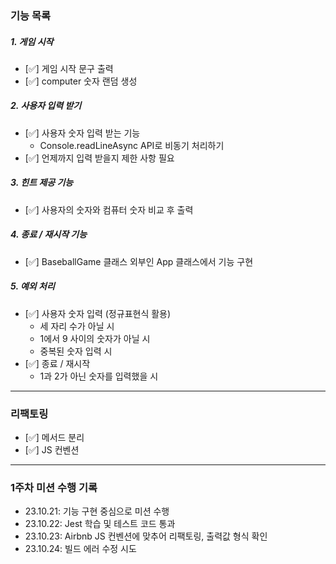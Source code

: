 ### 기능 목록

##### 1. 게임 시작

- [✅] 게임 시작 문구 출력
- [✅] computer 숫자 랜덤 생성

##### 2. 사용자 입력 받기

- [✅] 사용자 숫자 입력 받는 기능
  - Console.readLineAsync API로 비동기 처리하기
- [✅] 언제까지 입력 받을지 제한 사항 필요

##### 3. 힌트 제공 기능

- [✅] 사용자의 숫자와 컴퓨터 숫자 비교 후 출력

##### 4. 종료 / 재시작 기능

- [✅] BaseballGame 클래스 외부인 App 클래스에서 기능 구현

##### 5. 예외 처리

- [✅] 사용자 숫자 입력 (정규표현식 활용)
  - 세 자리 수가 아닐 시
  - 1에서 9 사이의 숫자가 아닐 시
  - 중복된 숫자 입력 시
- [✅] 종료 / 재시작
  - 1과 2가 아닌 숫자를 입력했을 시

---

### 리팩토링

- [✅] 메서드 분리
- [✅] JS 컨벤션

---

### 1주차 미션 수행 기록

- 23.10.21: 기능 구현 중심으로 미션 수행
- 23.10.22: Jest 학습 및 테스트 코드 통과
- 23.10.23: Airbnb JS 컨벤션에 맞추어 리팩토링, 출력값 형식 확인
- 23.10.24: 빌드 에러 수정 시도
